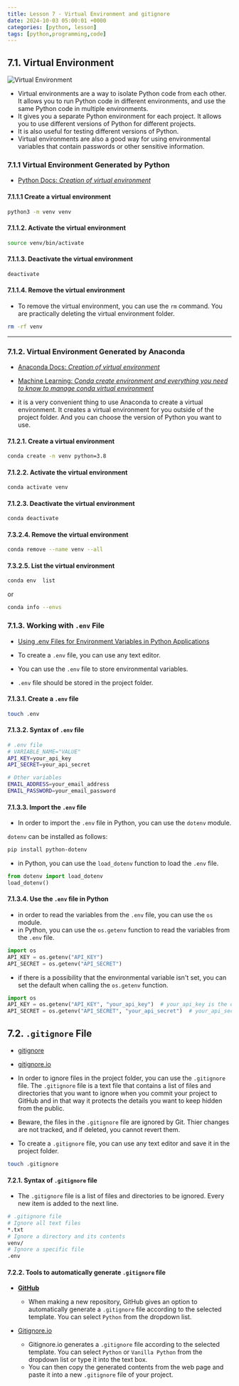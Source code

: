 ```yaml
---
title: Lesson 7 - Virtual Environment and gitignore
date: 2024-10-03 05:00:01 +0000
categories: [python, lesson]
tags: [python,programming,code]
---
```


## 7.1. Virtual Environment

![Virtual Environment](../assets/img/virtualai.jpeg)

- Virtual environments are a way to isolate Python code from each other. It allows you to run Python code in different environments, and use the same Python code in multiple environments.
- It gives you a separate Python environment for each project. It allows you to use different versions of Python for different projects.
- It is also useful for testing different versions of Python.
- Virtual environments are also a good way for using environmental variables that contain passwords or other sensitive information.

### 7.1.1 Virtual Environment Generated by Python

- [Python Docs: *Creation of virtual environment*](https://docs.python.org/3/library/venv.html)

#### 7.1.1.1 Create a virtual environment

```bash
python3 -m venv venv
```

#### 7.1.1.2. Activate the virtual environment

```bash
source venv/bin/activate
```

#### 7.1.1.3. Deactivate the virtual environment

```bash
deactivate
```

#### 7.1.1.4. Remove the virtual environment
- To remove the virtual environment, you can use the `rm` command. You are practically deleting the virtual environment folder.

```bash
rm -rf venv
```

---

### 7.1.2. Virtual Environment Generated by Anaconda

- [Anaconda Docs: *Creation of virtual environment*](https://conda.io/projects/conda/en/latest/user-guide/tasks/manage-environments.html)
- [Machine Learning: *Conda create environment and everything you need to know to manage conda virtual environment*](https://www.machinelearningplus.com/deployment/conda-create-environment-and-everything-you-need-to-know-to-manage-conda-virtual-environment/)

- it is a very convenient thing to use Anaconda to create a virtual environment. It creates a virtual environment for you outside of the project folder. And you can choose the version of Python you want to use.

#### 7.1.2.1. Create a virtual environment

```bash
conda create -n venv python=3.8
```

#### 7.1.2.2. Activate the virtual environment

```bash
conda activate venv
```

#### 7.1.2.3. Deactivate the virtual environment

```bash
conda deactivate
```

#### 7.3.2.4. Remove the virtual environment

```bash
conda remove --name venv --all
```

#### 7.3.2.5. List the virtual environment

```bash
conda env  list
```

or

```bash
conda info --envs
```

### 7.1.3. Working with `.env` File

- [Using .env Files for Environment Variables in Python Applications](https://dev.to/jakewitcher/using-env-files-for-environment-variables-in-python-applications-55a1)
 
- To create a `.env` file, you can use any text editor.
- You can use the `.env` file to store environmental variables.
- `.env` file should be stored in the project folder.

#### 7.1.3.1. Create a `.env` file

```bash
touch .env
```

#### 7.1.3.2. Syntax of `.env` file

```bash
# .env file
# VARIABLE_NAME="VALUE"
API_KEY=your_api_key
API_SECRET=your_api_secret

# Other variables
EMAIL_ADDRESS=your_email_address
EMAIL_PASSWORD=your_email_password
```

#### 7.1.3.3. Import the `.env` file

- In order to import the `.env` file in Python, you can use the `dotenv` module.

`dotenv` can be installed as follows:

```bash
pip install python-dotenv
```

- in Python, you can use the `load_dotenv` function to load the `.env` file.

```python
from dotenv import load_dotenv
load_dotenv()
```




#### 7.1.3.4. Use the `.env` file in Python

- in order to read the variables from the `.env` file, you can use the `os` module.
- in Python, you can use the `os.getenv` function to read the variables from the `.env` file.

```python
import os
API_KEY = os.getenv("API_KEY")
API_SECRET = os.getenv("API_SECRET")
```

- if there is a possibility that the environmental variable isn't set, you can set the default when calling the `os.getenv` function.

```python
import os
API_KEY = os.getenv("API_KEY", "your_api_key")  # your_api_key is the default if the environmental variable is not set
API_SECRET = os.getenv("API_SECRET", "your_api_secret")  # your_api_secret is the default if the environmental variable is not set
```

## 7.2. `.gitignore` File

- [gitignore](https://git-scm.com/docs/gitignore)
- [gitignore.io](https://gitignore.io)

- In order to ignore files in the project folder, you can use the `.gitignore` file. The `.gitignore` file is a text file that contains a list of files and directories that you want to ignore when you commit your project to GitHub and in that way it protects the details you want to keep hidden from the public.
- Beware, the files in the `.gitignore` file are ignored by Git. Thier changes are not tracked, and if deleted, you cannot revert them.
- To create a `.gitignore` file, you can use any text editor and save it in the project folder.

```bash
touch .gitignore
```

#### 7.2.1. Syntax of `.gitignore` file

- The `.gitignore` file is a list of files and directories to be ignored. Every new item is added to the next line.

```bash
# .gitignore file
# Ignore all text files
*.txt
# Ignore a directory and its contents
venv/
# Ignore a specific file
.env
```

#### 7.2.2. Tools to automatically generate `.gitignore` file

- [**GitHub**](https://github.com/)

  - When making a new repository, GitHub gives an option to automatically generate a `.gitignore` file according to the selected template. You can select `Python` from the dropdown list. 

- [Gitignore.io](https://gitignore.io)
  - Gitignore.io generates a `.gitignore` file according to the selected template. You can select `Python` or `Vanilla Python` from the dropdown list or type it into the text box.
  - You can then copy the generated contents from the web page and paste it into a new `.gitignore` file of your project. 


